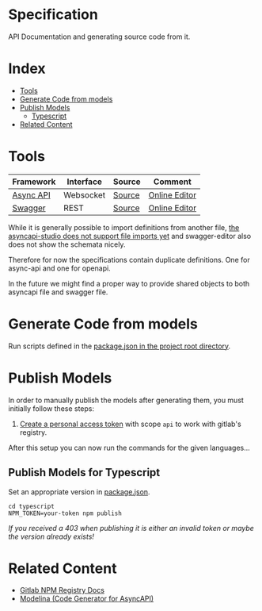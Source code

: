 # Specification

API Documentation and generating source code from it.

# Index

* [Tools](#tools)
* [Generate Code from models](#generate-code-from-models)
* [Publish Models](#publish-models)
    * [Typescript](#publish-models-for-typescript)
* [Related Content](#related-content)

# Tools

Framework | Interface | Source | Comment
--- | --- | --- | ---
[Async API](https://www.asyncapi.com/docs/reference/specification/v2.6.0) | Websocket | [Source](./api/websocket-asyncapi.yaml) | [Online Editor](https://studio.asyncapi.com/)
[Swagger](https://swagger.io/docs/specification) | REST | [Source](./api/swagger.yaml) | [Online Editor](https://editor.swagger.io/)

While it is generally possible to import definitions from another file, 
[the asyncapi-studio does not support file imports yet](https://github.com/asyncapi/studio/pull/538)
and swagger-editor also does not show the schemata nicely.

Therefore for now the specifications contain duplicate definitions.
One for async-api and one for openapi.

In the future we might find a proper way to provide shared objects to both asyncapi file and swagger file.

# Generate Code from models

Run scripts defined in the [package.json in the project root directory](../package.json).

# Publish Models

In order to manually publish the models after generating them, you must initially follow these steps:

1. [Create a personal access token](https://gitlab.mi.hdm-stuttgart.de/-/profile/personal_access_tokens) with scope `api` to work with gitlab's registry.

After this setup you can now run the commands for the given languages...

## Publish Models for Typescript

Set an appropriate version in [package.json](./typescript/package.json).

    cd typescript
    NPM_TOKEN=your-token npm publish

*If you received a 403 when publishing it is either an invalid token or maybe the version already exists!*

# Related Content

* [Gitlab NPM Registry Docs](https://docs.gitlab.com/ee/user/packages/npm_registry/)
* [Modelina (Code Generator for AsyncAPI)](https://github.com/asyncapi/modelina)
